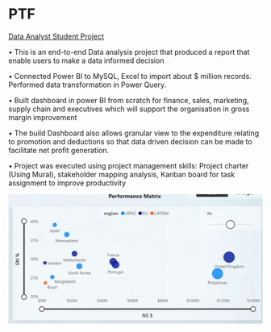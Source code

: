 # PTF
[Data Analyst Student Project](https://github.com/Ola-20/TC)

•	This is an end-to-end Data analysis project that produced a report that enable users to make a data informed decision

•	Connected Power BI to MySQL, Excel to import about $ million records. Performed data transformation in Power Query.

•	Built dashboard in power BI from scratch for finance, sales, marketing, supply chain and executives which will support the organisation in gross margin improvement

•	The build Dashboard also allows granular view to the expenditure relating to promotion and deductions so that data driven decision can be made to facilitate net profit generation.

•	Project was executed using project management skills: Project charter (Using Mural), stakeholder mapping analysis, Kanban board for task assignment to improve productivity

![](https://github.com/Ola-20/TC/blob/main/image/git%202.JPG)
